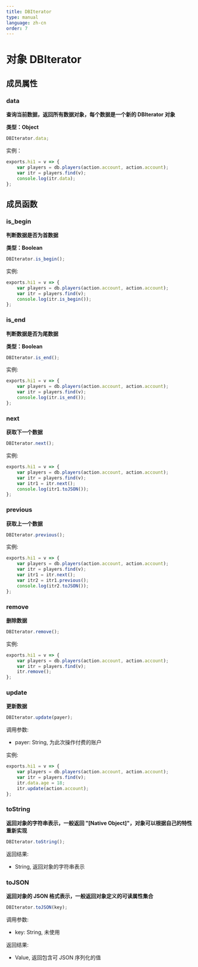 ```yaml
---
title: DBIterator
type: manual
language: zh-cn
order: 7
---
```

# 对象 DBIterator

## 成员属性

### data
**查询当前数据，返回所有数据对象，每个数据是一个新的 DBIterator 对象**

**类型：Object**

```JavaScript
DBIterator.data;
```

实例：
```JavaScript
exports.hi1 = v => {
    var players = db.players(action.account, action.account);
    var itr = players.find(v);
    console.log(itr.data);
};
```

## 成员函数

### is_begin
**判断数据是否为首数据**

**类型：Boolean**

```JavaScript
DBIterator.is_begin();
```

实例:

```JavaScript
exports.hi1 = v => {
    var players = db.players(action.account, action.account);
    var itr = players.find(v);
    console.log(itr.is_begin());
};
```


### is_end
**判断数据是否为尾数据**

**类型：Boolean**

```JavaScript
DBIterator.is_end();
```

实例:

```JavaScript
exports.hi1 = v => {
    var players = db.players(action.account, action.account);
    var itr = players.find(v);
    console.log(itr.is_end());
};
```


### next
**获取下一个数据**

```JavaScript
DBIterator.next();
```

实例:

```JavaScript
exports.hi1 = v => {
    var players = db.players(action.account, action.account);
    var itr = players.find(v);
    var itr1 = itr.next();
    console.log(itr1.toJSON());
};
```


### previous
**获取上一个数据**

```JavaScript
DBIterator.previous();
```

实例:

```JavaScript
exports.hi1 = v => {
    var players = db.players(action.account, action.account);
    var itr = players.find(v);
    var itr1 = itr.next();
    var itr2 = itr1.previous();
    console.log(itr2.toJSON());
};
```


### remove
**删除数据**

```JavaScript
DBIterator.remove();
```

实例:

```JavaScript
exports.hi1 = v => {
    var players = db.players(action.account, action.account);
    var itr = players.find(v);
    itr.remove();
};
```


### update
**更新数据**

```JavaScript
DBIterator.update(payer);
```

调用参数:
* payer: String, 为此次操作付费的账户

实例:

```JavaScript
exports.hi1 = v => {
    var players = db.players(action.account, action.account);
    var itr = players.find(v);
    itr.data.age = 18;
    itr.update(action.account);
};
```


### toString
**返回对象的字符串表示，一般返回 "[Native Object]"，对象可以根据自己的特性重新实现**

```JavaScript
DBIterator.toString();
```

返回结果:
* String, 返回对象的字符串表示


### toJSON
**返回对象的 JSON 格式表示，一般返回对象定义的可读属性集合**

```JavaScript
DBIterator.toJSON(key);
```

调用参数:
* key: String, 未使用

返回结果:
* Value, 返回包含可 JSON 序列化的值


